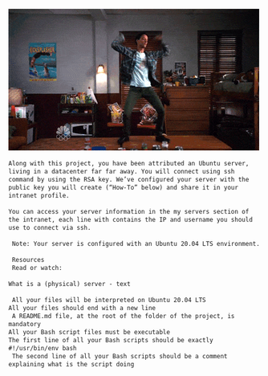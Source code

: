 ![alt text](image.png)

  
    Along with this project, you have been attributed an Ubuntu server, living in a datacenter far far away. You will connect using ssh command by using the RSA key. We’ve configured your server with the public key you will create (“How-To” below) and share it in your intranet profile.

    You can access your server information in the my servers section of the intranet, each line with contains the IP and username you should use to connect via ssh.

     Note: Your server is configured with an Ubuntu 20.04 LTS environment.

     Resources
     Read or watch:

    What is a (physical) server - text
 
     All your files will be interpreted on Ubuntu 20.04 LTS
    All your files should end with a new line
     A README.md file, at the root of the folder of the project, is mandatory
    All your Bash script files must be executable
    The first line of all your Bash scripts should be exactly #!/usr/bin/env bash
     The second line of all your Bash scripts should be a comment explaining what is the script doing
